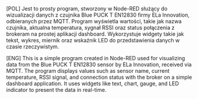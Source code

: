 [POL]  Jest to prosty program, stworzony w Node-RED służący do wizualizacji danych z czujnika Blue PUCK T EN12830 firmy ELa Innovation, odbieranych przez MQTT.
Program wyświetla wartości, takie jak nazwa czujnika, aktualna temperatura, sygnał RSSI oraz status połączenia z brokeram na prostej aplikacji dashboard.
Wykorzystuje widgety takie jak tekst, wykres, miernik oraz wskaźnik LED do przedstawienia danych w czasie rzeczywistym.


[ENG]  This is a simple program created in Node-RED used for visualizing data from the Blue PUCK T EN12830 sensor by ELa Innovation, received via MQTT.
The program displays values such as sensor name, current temperature, RSSI signal, and connection status with the broker on a simple dashboard application.
It uses widgets like text, chart, gauge, and LED indicator to present the data in real-time.
